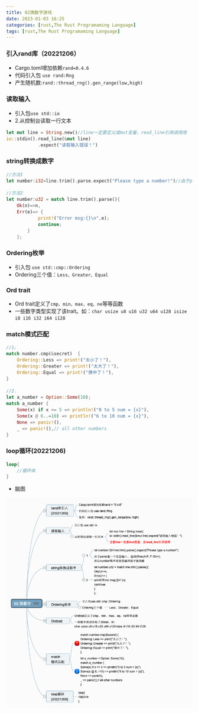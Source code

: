 ```yaml
---
title: 02猜数字游戏
date: 2023-01-03 16:25
categories: [rust,The Rust Programaming Language]
tags: [rust,The Rust Programaming Language] 
---
```


### 引入rand库（20221206）
- Cargo.toml增加依赖`rand=0.4.6`
- 代码引入包 `use rand:Rng`
- 产生随机数:`rand::thread_rng().gen_range(low,high)`

### 读取输入
- 引入包`use std::io`
- 2.从控制台读取一行文本

```rust
let mut line = String.new()//line一定要定义成mut变量，read_line引用调用用
io::stdin().read_line(&mut line)
            .expect("读取输入错误！")
```

### string转换成数字

```rust
//方法1
let number:i32=line.trim().parse.expect("Please type a number!")//由于parse是一个泛型输入、返回(Result<F, F::Err>),所以number需声明类型编译器才能推断

//方法2
let number:u32 = match line.trim().parse(){
    Ok(n)=>n,
    Err(e)=> {
            print!("Error msg:{}\n",e);
            continue;
        }
    };
```

### Ordering枚举
- 引入包 `use std::cmp::Ordering`
- Ordering三个值：`Less、Greater、Equal`

### Ord trait
- Ord trait定义了`cmp、min、max、eq、ne`等等函数
- 一些数字类型实现了该trait。如：`char usize u8 u16 u32 u64 u128 isize i8 i16 i32 i64 i128`

### match模式匹配

```rust
//1。
match number.cmp(&secret)  {
    Ordering::Less => print!("太小了！"),
    Ordering::Greater => print!("太大了！"),
    Ordering::Equal => print!("猜中了！"),
}

//2.
let a_number = Option::Some(10);
match a_number {
    Some(x) if x <= 5 => println!("0 to 5 num = {x}"),
    Some(x @ 6..=10) => println!("6 to 10 num = {x}"),
    None => panic!(),
    _ => panic!(),// all other numbers
}
```

### loop循环(20221206)

```rust
loop{
    //循环体
}
```
- 脑图

![](/img/rust/02.猜数字.png)

